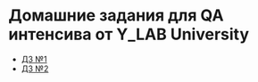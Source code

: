 # Домашние задания для QA интенсива от Y_LAB University

- [ДЗ №1](https://github.com/l3t-it-be/Y_LAB_QA/tree/main/homework_1)
- [ДЗ №2](https://github.com/l3t-it-be/Y_LAB_QA/tree/main/homework_2)
